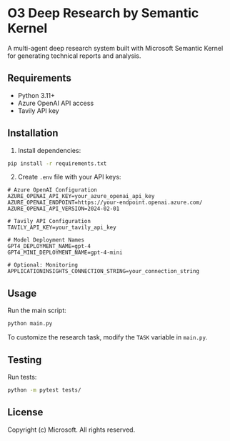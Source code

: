 # O3 Deep Research by Semantic Kernel

A multi-agent deep research system built with Microsoft Semantic Kernel for generating technical reports and analysis.

## Requirements

- Python 3.11+
- Azure OpenAI API access
- Tavily API key

## Installation

1. Install dependencies:
```bash
pip install -r requirements.txt
```

2. Create `.env` file with your API keys:
```env
# Azure OpenAI Configuration
AZURE_OPENAI_API_KEY=your_azure_openai_api_key
AZURE_OPENAI_ENDPOINT=https://your-endpoint.openai.azure.com/
AZURE_OPENAI_API_VERSION=2024-02-01

# Tavily API Configuration
TAVILY_API_KEY=your_tavily_api_key

# Model Deployment Names
GPT4_DEPLOYMENT_NAME=gpt-4
GPT4_MINI_DEPLOYMENT_NAME=gpt-4-mini

# Optional: Monitoring
APPLICATIONINSIGHTS_CONNECTION_STRING=your_connection_string
```

## Usage

Run the main script:
```bash
python main.py
```

To customize the research task, modify the `TASK` variable in `main.py`.

## Testing

Run tests:
```bash
python -m pytest tests/
```

## License

Copyright (c) Microsoft. All rights reserved.
